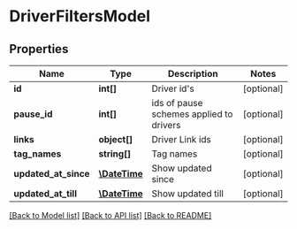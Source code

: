 # DriverFiltersModel

## Properties
Name | Type | Description | Notes
------------ | ------------- | ------------- | -------------
**id** | **int[]** | Driver id&#39;s | [optional] 
**pause_id** | **int[]** | ids of pause schemes applied to drivers | [optional] 
**links** | **object[]** | Driver Link ids | [optional] 
**tag_names** | **string[]** | Tag names | [optional] 
**updated_at_since** | [**\DateTime**](\DateTime.md) | Show updated since | [optional] 
**updated_at_till** | [**\DateTime**](\DateTime.md) | Show updated till | [optional] 

[[Back to Model list]](../README.md#documentation-for-models) [[Back to API list]](../README.md#documentation-for-api-endpoints) [[Back to README]](../README.md)


